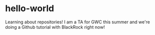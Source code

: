 # hello-world
Learning about repositories!
I am a TA for GWC this summer and we're doing a Github tutorial with BlackRock right now!
